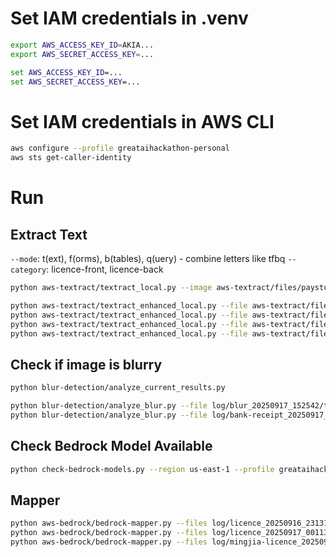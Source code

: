 # Set IAM credentials in .venv
```bash
export AWS_ACCESS_KEY_ID=AKIA...
export AWS_SECRET_ACCESS_KEY=...
```

```cmd
set AWS_ACCESS_KEY_ID=...
set AWS_SECRET_ACCESS_KEY=...
```

# Set IAM credentials in AWS CLI
```bash
aws configure --profile greataihackathon-personal
aws sts get-caller-identity
```

# Run
## Extract Text
`--mode`: t(ext), f(orms), b(tables), q(uery) - combine letters like tfbq
`--category`: licence-front, licence-back
```bash
python aws-textract/textract_local.py --image aws-textract/files/paystub.jpg --region us-east-1 --profile greataihackathon-personal
```

```bash
python aws-textract/textract_enhanced_local.py --file aws-textract/files/licence.jpeg --mode tfbq --category licence --region us-east-1 --profile greataihackathon-personal 
python aws-textract/textract_enhanced_local.py --file aws-textract/files/mingjia-licence.jpg --mode tf --region us-east-1 --profile greataihackathon-personal
python aws-textract/textract_enhanced_local.py --file aws-textract/files/blur.jpg --mode tf --region us-east-1 --profile greataihackathon-personal
python aws-textract/textract_enhanced_local.py --file aws-textract/files/bank-receipt.pdf --mode tfbq --category receipt --region us-east-1 --profile greataihackathon-personal
```

## Check if image is blurry
```bash
python blur-detection/analyze_current_results.py
```

```bash
python blur-detection/analyze_blur.py --file log/blur_20250917_152542/textract.log
python blur-detection/analyze_blur.py --file log/bank-receipt_20250917_013838/textract.log
```

## Check Bedrock Model Available
```bash
python check-bedrock-models.py --region us-east-1 --profile greataihackathon-personal
```

## Mapper
```bash
python aws-bedrock/bedrock-mapper.py --files log/licence_20250916_231316/text.json log/licence_20250916_231316/forms.json --category licence --region us-east-1 --profile greataihackathon-personal
python aws-bedrock/bedrock-mapper.py --files log/licence_20250917_001133/textract.log --category licence --region us-east-1 --profile greataihackathon-personal
python aws-bedrock/bedrock-mapper.py --files log/mingjia-licence_20250917_001506/textract.log --category licence --region us-east-1 --profile greataihackathon-personal
```